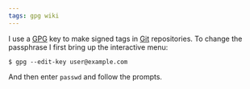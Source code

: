 ```yaml
---
tags: gpg wiki
---
```


I use a [GPG](/wiki/GPG) key to make signed tags in [Git](/wiki/Git) repositories. To change the passphrase I first bring up the interactive menu:

```shell
$ gpg --edit-key user@example.com
```

And then enter `passwd` and follow the prompts.
